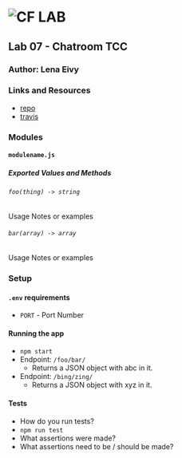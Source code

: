 ![CF](http://i.imgur.com/7v5ASc8.png) LAB
=================================================

## Lab 07 - Chatroom TCC

### Author: Lena Eivy

### Links and Resources
* [repo](https://github.com/applena/07-tcp-server)
* [travis](http://xyz.com)

### Modules
#### `modulename.js`
##### Exported Values and Methods

###### `foo(thing) -> string`
Usage Notes or examples

###### `bar(array) -> array`
Usage Notes or examples

### Setup
#### `.env` requirements
* `PORT` - Port Number

#### Running the app
* `npm start`
* Endpoint: `/foo/bar/`
  * Returns a JSON object with abc in it.
* Endpoint: `/bing/zing/`
  * Returns a JSON object with xyz in it.

#### Tests
* How do you run tests?
* `npm run test`
* What assertions were made?
* What assertions need to be / should be made?
